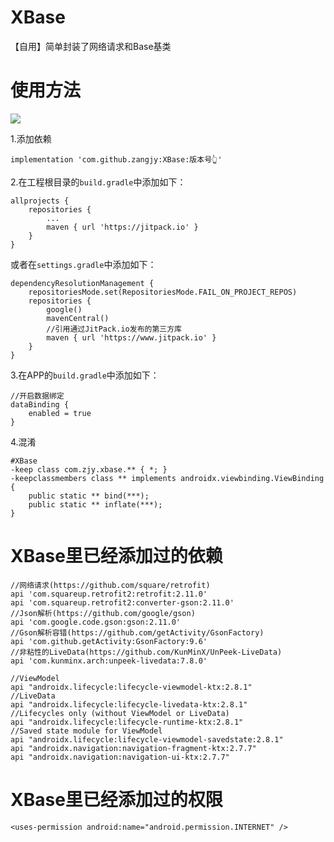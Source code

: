 # XBase

【自用】简单封装了网络请求和Base基类

# 使用方法

[![](https://jitpack.io/v/zangjy/XBase.svg)](https://jitpack.io/#zangjy/XBase)

1.添加依赖

```
implementation 'com.github.zangjy:XBase:版本号👆'
```

2.在工程根目录的`build.gradle`中添加如下：

```
allprojects {
    repositories {
        ...
        maven { url 'https://jitpack.io' }
    }
}
```

或者在`settings.gradle`中添加如下：

```
dependencyResolutionManagement {
    repositoriesMode.set(RepositoriesMode.FAIL_ON_PROJECT_REPOS)
    repositories {
        google()
        mavenCentral()
        //引用通过JitPack.io发布的第三方库
        maven { url 'https://www.jitpack.io' }
    }
}
```

3.在APP的`build.gradle`中添加如下：

```
//开启数据绑定
dataBinding {
    enabled = true
}
```

4.混淆

```
#XBase
-keep class com.zjy.xbase.** { *; }
-keepclassmembers class ** implements androidx.viewbinding.ViewBinding {
    public static ** bind(***);
    public static ** inflate(***);
}
```

# XBase里已经添加过的依赖

```
//网络请求(https://github.com/square/retrofit)
api 'com.squareup.retrofit2:retrofit:2.11.0'
api 'com.squareup.retrofit2:converter-gson:2.11.0'
//Json解析(https://github.com/google/gson)
api 'com.google.code.gson:gson:2.11.0'
//Gson解析容错(https://github.com/getActivity/GsonFactory)
api 'com.github.getActivity:GsonFactory:9.6'
//非粘性的LiveData(https://github.com/KunMinX/UnPeek-LiveData)
api 'com.kunminx.arch:unpeek-livedata:7.8.0'

//ViewModel
api "androidx.lifecycle:lifecycle-viewmodel-ktx:2.8.1"
//LiveData
api "androidx.lifecycle:lifecycle-livedata-ktx:2.8.1"
//Lifecycles only (without ViewModel or LiveData)
api "androidx.lifecycle:lifecycle-runtime-ktx:2.8.1"
//Saved state module for ViewModel
api "androidx.lifecycle:lifecycle-viewmodel-savedstate:2.8.1"
api "androidx.navigation:navigation-fragment-ktx:2.7.7"
api "androidx.navigation:navigation-ui-ktx:2.7.7"
```

# XBase里已经添加过的权限

```
<uses-permission android:name="android.permission.INTERNET" />
```
